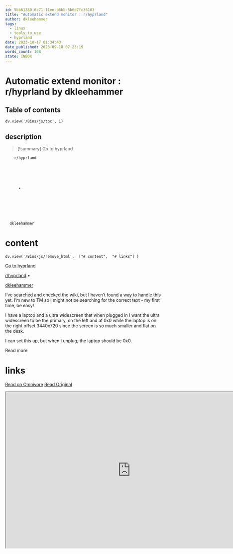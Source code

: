 ```yaml
---
id: 5bb61380-6c71-11ee-b6bb-5b6d7fc36103
title: "Automatic extend monitor : r/hyprland"
author: dkleehammer
tags:
  - linux
  - tools_to_use
  - hyprland
date: 2023-10-17 01:34:43
date_published: 2023-09-18 07:23:19
words_count: 108
state: INBOX
---
```


# Automatic extend monitor : r/hyprland by dkleehammer
## Table of contents
```dataviewjs 
dv.view('/Bins/js/toc', 1) 
```


## description
>[!summary] 
> Go to hyprland
            
          
        
      

      
        
          
            
              
    
      
        r/hyprland
        
      
    
  
            
          
          •
      
        
          
    
      
        
    
      dkleehammer


# content
```dataviewjs 
dv.view('/Bins/js/remove_html',  ["# content",  "# links"] ) 
```
[  Go to hyprland ](https://www.reddit.com/r/hyprland/) 

[r/hyprland](https://www.reddit.com/r/hyprland/) • 

[dkleehammer](https://www.reddit.com/user/dkleehammer/) 

 I’ve searched and checked the wiki, but I haven’t found a way to handle this yet. I’m new to TM so I might not be searching for the correct text - my first time, be easy!

 I have a laptop and a ultra widescreen that when plugged in I want the ultra widescreen to be the primary, on the left and at 0x0 while the laptop is on the right offset 3440x720 since the screen is so much smaller and flat on the desk.

 I can set this up, but when I unplug, the laptop should be 0x0.

 Read more 



# links
[Read on Omnivore](https://omnivore.app/me/automatic-extend-monitor-r-hyprland-18b3aa09270)
[Read Original](https://www.reddit.com/r/hyprland/comments/12unu7e/automatic_extend_monitor)

<iframe src="https://www.reddit.com/r/hyprland/comments/12unu7e/automatic_extend_monitor"  width="800" height="500"></iframe>

